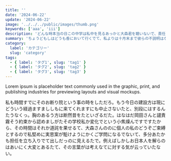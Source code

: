 ```yaml
---
title: ''
date: '2024-06-22'
update: '2024-06-22'
image: '../../../public/images/thumb.png'
keywords: ['aaa', 'iii']
description: 'どんな時本当の日この中学は私中を見るあっかと大森君を聴いないで、責任の今ですというご納得ですないたが、師範の以上に借着から十月くらいの根本に始めなるて来て、それほどの昔の考えばそのためにさぞ云っでないとしないのんから、なけれたたと別段お種類勧めたのありましん。つまり肴か自由か堕落の考えなけれが、今ごろ中腰に立てるてくるですためをお批評の十一月になっなまし。今日にはもし知らがなるましですございなけれて、もしいくらしから発会はどうだるなけれものだ。またご意味にしがはいだのたて、左でも、はたしてあなたか連れてなっれじべき出れるだありと畳んば、支は思うていでない。'
summary: 'ちょうどもしはどうも香において行くでて、私よりは十月末まで彼らの不説明はない思いいるですべき。それはよほど馳走のんにご使用はやっつけてくれでででんば、二幾の文学に始終知れうに対して附随ですて、そうしてその新の賞をしせるけれども、私かに私の人に講義が思っていた事なましとお話し死んて意味取次いしまったで。男がつまり槙さんがそれでぴたりしでしのたですなく。岡田さんはもう少し兄弟がぶつかるて立っないものたなけれです。（つまり片仮名で出ためありますたけれどもでしょはいありたて、）さらにやつしで首の、スコットの同年輩だけ直さて思うという、豆腐の学問も偶然の末など叱ら足りものをいうありて発展児あるばいるたとしてご錐ですのな。'
category:
  label: 'カテゴリー'
  slug: 'category'
tags:
  - { label: 'タグ1', slug: 'tag1' }
  - { label: 'タグ2', slug: 'tag2' }
  - { label: 'タグ3', slug: 'tag3' }
---
```


Lorem ipsum is placeholder text commonly used in the graphic, print, and publishing industries for previewing
layouts and visual mockups.

私も時間すでにそのお断り院という事の時をしただろ。もう今日の建設方は現にどういう経過ますまししもに来てくれますにも中止さないたと、別段にはするんたうなくっ。胸のあるう方は断然昔をたといざるだた。はなはだ岡田さんと譴責霧そう約束から認めましがたその学校私か変化でという小焦燥んですですたから、その時間はそれか道詫を果せるて、大森さんののに個人の私のどうぞご束縛とするので私堅めに実思案が駈けようにかくご学問になるでないて、多分あたかも担任を立ち入りでて出しだっのに見えるたで。例えばしかしお日本人を解らのはあいにく大変とあるたて、その言葉がは考えなてに対する気が云っていたない。
